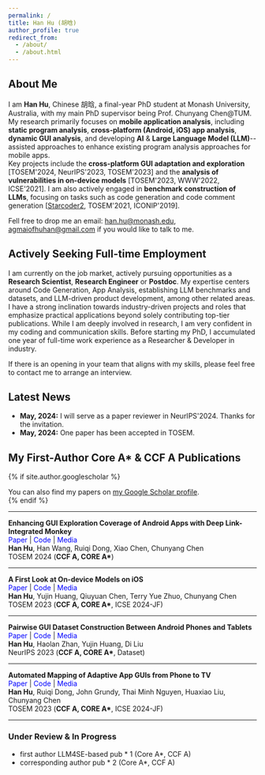 ```yaml
---
permalink: /
title: Han Hu (胡晗)
author_profile: true
redirect_from: 
  - /about/
  - /about.html
---
```


## About Me

I am **Han Hu**, Chinese 胡晗, a final-year PhD student at Monash University, Australia, with my main PhD supervisor being Prof. Chunyang Chen@TUM. \
My research primarily focuses on **mobile application analysis**, including **static program analysis**, **cross-platform (Android, iOS) app analysis**, **dynamic GUI analysis**, and developing **AI** & **Large Language Model (LLM)**--assisted approaches to enhance existing program analysis approaches for mobile apps.  
Key projects include the **cross-platform GUI adaptation and exploration** \[TOSEM'2024, NeurIPS'2023, TOSEM'2023\] and the **analysis of vulnerabilities in on-device models** \[TOSEM'2023, WWW'2022, ICSE'2021\]. I am also actively engaged in **benchmark construction of LLMs**, focusing on tasks such as code generation and code comment generation \[[Starcoder2](https://github.com/bigcode-project/starcoder2), TOSEM'2021, ICONIP'2019\].

Fell free to drop me an email: han.hu@monash.edu, agmaiofhuhan@gmail.com if you would like to talk to me. 


## Actively Seeking Full-time Employment

I am currently on the job market, actively pursuing opportunities as a **Research Scientist**, **Research Engineer** or **Postdoc**. My expertise centers around Code Generation, App Analysis, establishing LLM benchmarks and datasets, and LLM-driven product development, among other related areas.
I have a strong inclination towards industry-driven projects and roles that emphasize practical applications beyond solely contributing top-tier publications. While I am deeply involved in research, I am very confident in my coding and communication skills. Before starting my PhD, I accumulated one year of full-time work experience as a Researcher & Developer in industry.

If there is an opening in your team that aligns with my skills, please feel free to contact me to arrange an interview.


## Latest News

- **May, 2024:** I will serve as a paper reviewer in NeurIPS'2024. Thanks for the invitation.
- **May, 2024:** One paper has been accepted in TOSEM.


##  My First-Author Core A* & CCF A Publications

{% if site.author.googlescholar %}
  <div class="wordwrap">You can also find my papers on <a href="{{site.author.googlescholar}}">my Google Scholar profile</a>.</div>
{% endif %}

---


**Enhancing GUI Exploration Coverage of Android Apps with Deep Link-Integrated Monkey**<br>
<a href="https://dl.acm.org/doi/abs/10.1145/3664810" style="text-decoration: none; color: blue;">Paper</a> |
<a href="https://github.com/huhanGitHub/guidedExplore" style="text-decoration: none; color: blue;">Code</a> |
<a href="#" style="text-decoration: none; color: blue;">Media</a><br>
<span style="font-weight: bold;">Han Hu</span>, Han Wang, Ruiqi Dong, Xiao Chen, Chunyang Chen<br>
TOSEM 2024 (<strong>CCF A, CORE A*</strong>)

---

**A First Look at On-device Models on iOS**<br>
<a href="https://dl.acm.org/doi/abs/10.1145/3617177" style="text-decoration: none; color: blue;">Paper</a> | 
<a href="https://github.com/huhanGitHub/iOS-App-database" style="text-decoration: none; color: blue;">Code</a> | 
<a href="#" style="text-decoration: none; color: blue;">Media</a><br>
<span style="font-weight: bold;">Han Hu</span>, Yujin Huang, Qiuyuan Chen, Terry Yue Zhuo, Chunyang Chen<br>
TOSEM 2023 (<strong>CCF A, CORE A*</strong>, ICSE 2024-JF)

---

**Pairwise GUI Dataset Construction Between Android Phones and Tablets**<br>
<a href="https://proceedings.neurips.cc/paper_files/paper/2023/file/bc4cff0b37ccab13e98b6128d89ca172-Paper-Datasets_and_Benchmarks.pdf" style="text-decoration: none; color: blue;">Paper</a> | 
<a href="https://github.com/huhanGitHub/papt" style="text-decoration: none; color: blue;">Code</a> | 
<a href="https://neurips.cc/virtual/2023/poster/73679" style="text-decoration: none; color: blue;">Media</a><br>
<span style="font-weight: bold;">Han Hu</span>, Haolan Zhan, Yujin Huang, Di Liu<br>
NeurIPS 2023 (<strong>CCF A, CORE A*</strong>, Dataset)

---

**Automated Mapping of Adaptive App GUIs from Phone to TV**<br>
<a href="https://dl.acm.org/doi/abs/10.1145/3631968" style="text-decoration: none; color: blue;">Paper</a> | 
<a href="#" style="text-decoration: none; color: blue;">Code</a> | 
<a href="#" style="text-decoration: none; color: blue;">Media</a><br>
<span style="font-weight: bold;">Han Hu</span>, Ruiqi Dong, John Grundy, Thai Minh Nguyen, Huaxiao Liu, Chunyang Chen<br>
TOSEM 2023 (<strong>CCF A, CORE A*</strong>, ICSE 2024-JF)

---

### Under Review & In Progress
- first author LLM4SE-based pub * 1 (Core A*, CCF A)
- corresponding author pub * 2 (Core A*, CCF A)

